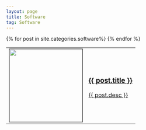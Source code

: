 ```yaml
---
layout: page
title: Software
tag: Software
---
```


<div class="softwares">
	<table>
		{% for post in site.categories.software%}
			<tr>
				<td style="Width: 200px">
					<a href="{{ post.url }}">
						<img src="{{ post.image }}" height="200px" width="200px" border="1px"/>
					</a>
				</td>
				<td>
					<a class="list" href="{{ post.url }}">
						<h3>{{ post.title }}</h3>
						<p>
							{{ post.desc }}
						</p>
					</a>
				</td>
			</tr>
		{% endfor %}
	</table>
</div>
